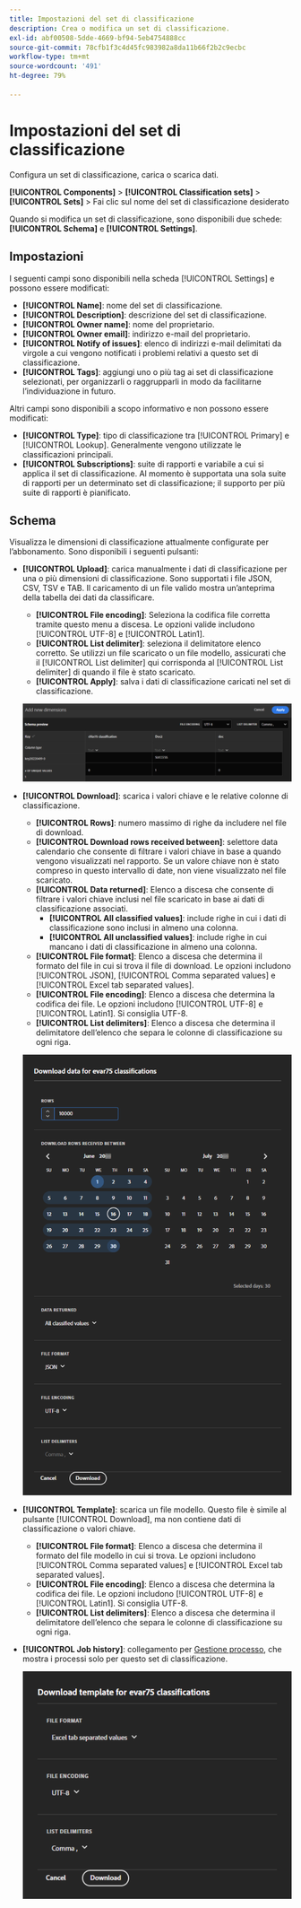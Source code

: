 ```yaml
---
title: Impostazioni del set di classificazione
description: Crea o modifica un set di classificazione.
exl-id: abf00508-5dde-4669-bf94-5eb4754888cc
source-git-commit: 78cfb1f3c4d45fc983982a8da11b66f2b2c9ecbc
workflow-type: tm+mt
source-wordcount: '491'
ht-degree: 79%

---
```


# Impostazioni del set di classificazione

Configura un set di classificazione, carica o scarica dati.

**[!UICONTROL Components]** > **[!UICONTROL Classification sets]** > **[!UICONTROL Sets]** > Fai clic sul nome del set di classificazione desiderato

Quando si modifica un set di classificazione, sono disponibili due schede: **[!UICONTROL Schema]** e **[!UICONTROL Settings]**.

## Impostazioni

I seguenti campi sono disponibili nella scheda [!UICONTROL Settings] e possono essere modificati:

* **[!UICONTROL Name]**: nome del set di classificazione.
* **[!UICONTROL Description]**: descrizione del set di classificazione.
* **[!UICONTROL Owner name]**: nome del proprietario.
* **[!UICONTROL Owner email]**: indirizzo e-mail del proprietario.
* **[!UICONTROL Notify of issues]**: elenco di indirizzi e-mail delimitati da virgole a cui vengono notificati i problemi relativi a questo set di classificazione.
* **[!UICONTROL Tags]**: aggiungi uno o più tag ai set di classificazione selezionati, per organizzarli o raggrupparli in modo da facilitarne l’individuazione in futuro.

Altri campi sono disponibili a scopo informativo e non possono essere modificati:

* **[!UICONTROL Type]**: tipo di classificazione tra [!UICONTROL Primary] e [!UICONTROL Lookup]. Generalmente vengono utilizzate le classificazioni principali.
* **[!UICONTROL Subscriptions]**: suite di rapporti e variabile a cui si applica il set di classificazione. Al momento è supportata una sola suite di rapporti per un determinato set di classificazione; il supporto per più suite di rapporti è pianificato.

## Schema

Visualizza le dimensioni di classificazione attualmente configurate per l’abbonamento. Sono disponibili i seguenti pulsanti:

* **[!UICONTROL Upload]**: carica manualmente i dati di classificazione per una o più dimensioni di classificazione. Sono supportati i file JSON, CSV, TSV e TAB. Il caricamento di un file valido mostra un’anteprima della tabella dei dati da classificare.
   * **[!UICONTROL File encoding]**: Seleziona la codifica file corretta tramite questo menu a discesa. Le opzioni valide includono [!UICONTROL UTF-8] e [!UICONTROL Latin1].
   * **[!UICONTROL List delimiter]**: seleziona il delimitatore elenco corretto. Se utilizzi un file scaricato o un file modello, assicurati che il [!UICONTROL List delimiter] qui corrisponda al [!UICONTROL List delimiter] di quando il file è stato scaricato.
   * **[!UICONTROL Apply]**: salva i dati di classificazione caricati nel set di classificazione.

   ![Caricamento del set di classificazione](../assets/classification-set-upload.png)

* **[!UICONTROL Download]**: scarica i valori chiave e le relative colonne di classificazione.
   * **[!UICONTROL Rows]**: numero massimo di righe da includere nel file di download.
   * **[!UICONTROL Download rows received between]**: selettore data calendario che consente di filtrare i valori chiave in base a quando vengono visualizzati nel rapporto. Se un valore chiave non è stato compreso in questo intervallo di date, non viene visualizzato nel file scaricato.
   * **[!UICONTROL Data returned]**: Elenco a discesa che consente di filtrare i valori chiave inclusi nel file scaricato in base ai dati di classificazione associati.
      * **[!UICONTROL All classified values]**: include righe in cui i dati di classificazione sono inclusi in almeno una colonna.
      * **[!UICONTROL All unclassified values]**: include righe in cui mancano i dati di classificazione in almeno una colonna.
   * **[!UICONTROL File format]**: Elenco a discesa che determina il formato del file in cui si trova il file di download. Le opzioni includono [!UICONTROL JSON], [!UICONTROL Comma separated values] e [!UICONTROL Excel tab separated values].
   * **[!UICONTROL File encoding]**: Elenco a discesa che determina la codifica dei file. Le opzioni includono [!UICONTROL UTF-8] e [!UICONTROL Latin1]. Si consiglia UTF-8.
   * **[!UICONTROL List delimiters]**: Elenco a discesa che determina il delimitatore dell’elenco che separa le colonne di classificazione su ogni riga.

   ![Download del set di classificazione](../assets/classification-set-download.png)

* **[!UICONTROL Template]**: scarica un file modello. Questo file è simile al pulsante [!UICONTROL Download], ma non contiene dati di classificazione o valori chiave.
   * **[!UICONTROL File format]**: Elenco a discesa che determina il formato del file modello in cui si trova. Le opzioni includono [!UICONTROL Comma separated values] e [!UICONTROL Excel tab separated values].
   * **[!UICONTROL File encoding]**: Elenco a discesa che determina la codifica dei file. Le opzioni includono [!UICONTROL UTF-8] e [!UICONTROL Latin1]. Si consiglia UTF-8.
   * **[!UICONTROL List delimiters]**: Elenco a discesa che determina il delimitatore dell’elenco che separa le colonne di classificazione su ogni riga.
* **[!UICONTROL Job history]**: collegamento per [Gestione processo](job-manager.md), che mostra i processi solo per questo set di classificazione.

   ![Modello del set di classificazione](../assets/classification-set-template.png)
